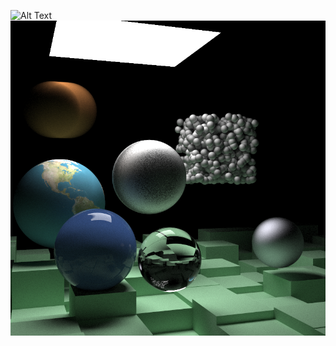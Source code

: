 ![Alt Text](https://media.giphy.com/media/vFKqnCdLPNOKc/giphy.gif)
![Alt Text](https://github.com/claysmith176/Computer-Graphics/blob/0830cf9335f517b19d8be083ff7f1ff2218ea735/Images/Final%20Render.png)

